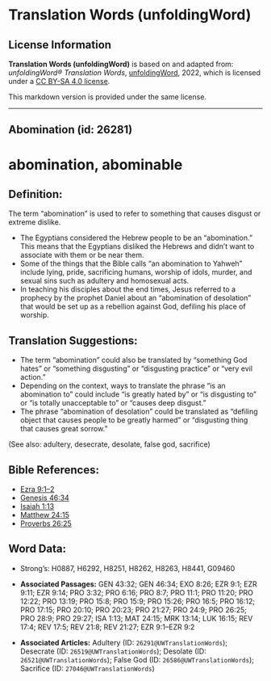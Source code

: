 # Translation Words (unfoldingWord)

## License Information

**Translation Words (unfoldingWord)** is based on and adapted from: _unfoldingWord® Translation Words_, [unfoldingWord](https://unfoldingword.org/utw), 2022, which is licensed under a [CC BY-SA 4.0 license](https://creativecommons.org/licenses/by-sa/4.0/legalcode.en).

This markdown version is provided under the same license.



--------------------------------

## Abomination (id: 26281)

abomination, abominable
=======================

Definition:
-----------

The term “abomination” is used to refer to something that causes disgust or extreme dislike.

* The Egyptians considered the Hebrew people to be an “abomination.” This means that the Egyptians disliked the Hebrews and didn’t want to associate with them or be near them.
* Some of the things that the Bible calls “an abomination to Yahweh” include lying, pride, sacrificing humans, worship of idols, murder, and sexual sins such as adultery and homosexual acts.
* In teaching his disciples about the end times, Jesus referred to a prophecy by the prophet Daniel about an “abomination of desolation” that would be set up as a rebellion against God, defiling his place of worship.

Translation Suggestions:
------------------------

* The term “abomination” could also be translated by “something God hates” or “something disgusting” or “disgusting practice” or “very evil action.”
* Depending on the context, ways to translate the phrase “is an abomination to” could include “is greatly hated by” or “is disgusting to” or “is totally unacceptable to” or “causes deep disgust.”
* The phrase “abomination of desolation” could be translated as “defiling object that causes people to be greatly harmed” or “disgusting thing that causes great sorrow.”

(See also: adultery, desecrate, desolate, false god, sacrifice)

Bible References:
-----------------

* [Ezra 9:1–2](https://ref.ly/Ezra9:1-Ezra9:2)
* [Genesis 46:34](https://ref.ly/Gen46:34)
* [Isaiah 1:13](https://ref.ly/Isa1:13)
* [Matthew 24:15](https://ref.ly/Matt24:15)
* [Proverbs 26:25](https://ref.ly/Prov26:25)

Word Data:
----------

* Strong’s: H0887, H6292, H8251, H8262, H8263, H8441, G09460

* **Associated Passages:** GEN 43:32; GEN 46:34; EXO 8:26; EZR 9:1; EZR 9:11; EZR 9:14; PRO 3:32; PRO 6:16; PRO 8:7; PRO 11:1; PRO 11:20; PRO 12:22; PRO 13:19; PRO 15:8; PRO 15:9; PRO 15:26; PRO 16:5; PRO 16:12; PRO 17:15; PRO 20:10; PRO 20:23; PRO 21:27; PRO 24:9; PRO 26:25; PRO 28:9; PRO 29:27; ISA 1:13; MAT 24:15; MRK 13:14; LUK 16:15; REV 17:4; REV 17:5; REV 21:8; REV 21:27; EZR 9:1–EZR 9:2
* **Associated Articles:** Adultery (ID: `26291@UWTranslationWords`); Desecrate (ID: `26519@UWTranslationWords`); Desolate (ID: `26521@UWTranslationWords`); False God (ID: `26586@UWTranslationWords`); Sacrifice (ID: `27046@UWTranslationWords`)

